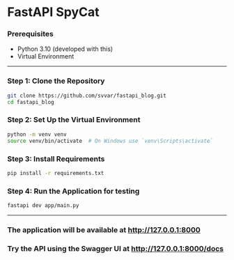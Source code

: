 # FastAPI SpyCat

### Prerequisites

- Python 3.10 (developed with this)
- Virtual Environment

---

### Step 1: Clone the Repository

```sh
git clone https://github.com/svvar/fastapi_blog.git
cd fastapi_blog
```

### Step 2: Set Up the Virtual Environment

```sh
python -m venv venv
source venv/bin/activate  # On Windows use `venv\Scripts\activate`
```

### Step 3: Install Requirements

```sh
pip install -r requirements.txt
```

### Step 4: Run the Application for testing

```sh
fastapi dev app/main.py
```
---

### The application will be available at http://127.0.0.1:8000
### Try the API using the Swagger UI at http://127.0.0.1:8000/docs




